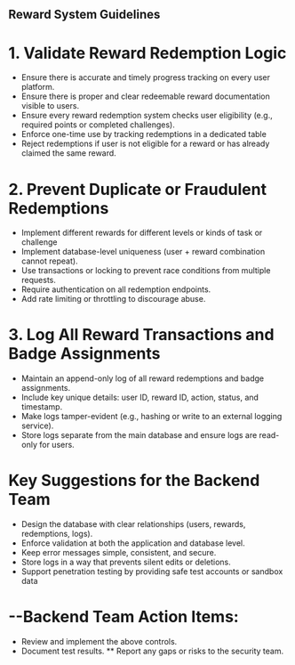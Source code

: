 ## Reward System Guidelines ##

# 1. Validate Reward Redemption Logic
- Ensure there is accurate and timely progress tracking on every user platform.
- Ensure there is proper and clear redeemable reward documentation visible to users.
- Ensure every reward redemption system checks user eligibility (e.g., required points or completed challenges).
- Enforce one-time use by tracking redemptions in a dedicated table
- Reject redemptions if user is not eligible for a reward or has already claimed the same reward.

# 2. Prevent Duplicate or Fraudulent Redemptions
- Implement different rewards for different levels or kinds of task or challenge 
- Implement database-level uniqueness (user + reward combination cannot repeat).
- Use transactions or locking to prevent race conditions from multiple requests.
- Require authentication on all redemption endpoints.
- Add rate limiting or throttling to discourage abuse.

# 3. Log All Reward Transactions and Badge Assignments
- Maintain an append-only log of all reward redemptions and badge assignments.
- Include key unique details: user ID, reward ID, action, status, and timestamp.
- Make logs tamper-evident (e.g., hashing or write to an external logging service).
- Store logs separate from the main database and ensure logs are read-only for users.

# Key Suggestions for the Backend Team
- Design the database with clear relationships (users, rewards, redemptions, logs).
- Enforce validation at both the application and database level.
- Keep error messages simple, consistent, and secure.
- Store logs in a way that prevents silent edits or deletions.
- Support penetration testing by providing safe test accounts or sandbox data

# --Backend Team Action Items:

- Review and implement the above controls.
- Document test results.
** Report any gaps or risks to the security team.
